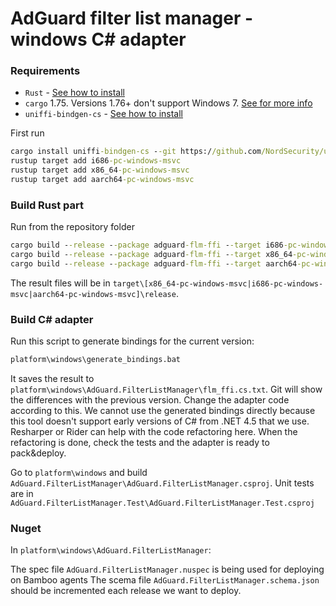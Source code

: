 # AdGuard filter list manager - windows C# adapter

### Requirements

- `Rust` - [See how to install](https://www.rust-lang.org/tools/install)
- `cargo` 1.75. Versions 1.76+ don't support Windows 7. [See for more info](https://blog.rust-lang.org/2023/08/24/Rust-1.72.0.html#future-windows-compatibility)
- `uniffi-bindgen-cs` - [See how to install](https://github.com/NordSecurity/uniffi-bindgen-cs)

First run

```cmd
cargo install uniffi-bindgen-cs --git https://github.com/NordSecurity/uniffi-bindgen-cs --tag v0.8.0+v0.25.0
rustup target add i686-pc-windows-msvc
rustup target add x86_64-pc-windows-msvc
rustup target add aarch64-pc-windows-msvc
```

### Build Rust part

Run from the repository folder

```cmd
cargo build --release --package adguard-flm-ffi --target i686-pc-windows-msvc  
cargo build --release --package adguard-flm-ffi --target x86_64-pc-windows-msvc  
cargo build --release --package adguard-flm-ffi --target aarch64-pc-windows-msvc 
```

The result files will be in `target\[x86_64-pc-windows-msvc|i686-pc-windows-msvc|aarch64-pc-windows-msvc]\release`.

### Build C# adapter

Run this script to generate bindings for the current version:

```cmd
platform\windows\generate_bindings.bat

```

It saves the result to `platform\windows\AdGuard.FilterListManager\flm_ffi.cs.txt`.
Git will show the differences with the previous version. Change the adapter code according to this. We cannot use the generated bindings directly because this tool doesn't support early versions of C# from .NET 4.5 that we use. Resharper or Rider can help with the code refactoring here.
When the refactoring is done, check the tests and the adapter is ready to pack&deploy.

Go to `platform\windows` and build `AdGuard.FilterListManager\AdGuard.FilterListManager.csproj`. Unit tests are in `AdGuard.FilterListManager.Test\AdGuard.FilterListManager.Test.csproj`

### Nuget

In `platform\windows\AdGuard.FilterListManager`:

The spec file `AdGuard.FilterListManager.nuspec` is being used for deploying on Bamboo agents
The scema file `AdGuard.FilterListManager.schema.json` should be incremented each release we want to deploy.
